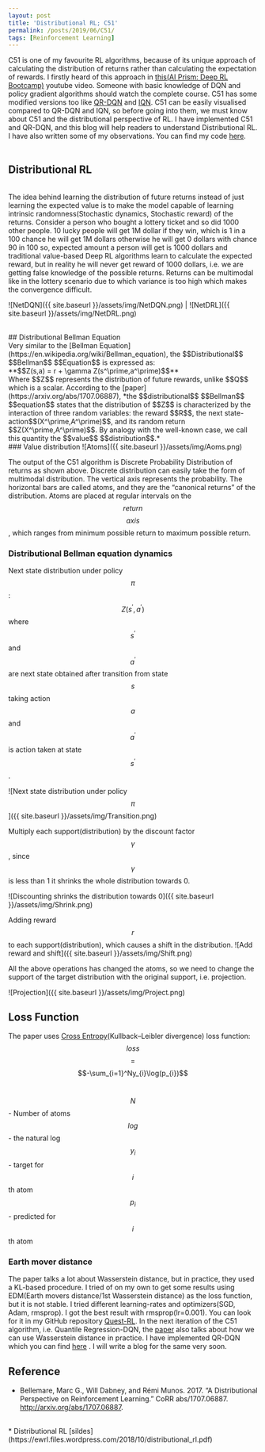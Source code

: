 ```yaml
---
layout: post
title: 'Distributional RL; C51'
permalink: /posts/2019/06/C51/
tags: [Reinforcement Learning]
---
```

C51 is one of my favourite RL algorithms, because of its unique approach of calculating the distribution of returns rather than calculating the expectation of rewards. I firstly heard of this approach in <a href="https://www.youtube.com/watch?v=bsuvM1jO-4w">this(AI Prism: Deep RL Bootcamp)</a> youtube video. Someone with basic knowledge of DQN and policy gradient algorithms should watch the complete course. C51 has some modified versions too like [QR-DQN](https://arxiv.org/pdf/1710.10044.pdf) and [IQN](https://arxiv.org/abs/1806.06923). C51 can be easily visualised compared to QR-DQN and IQN, so before going into them, we must know about C51 and the distributional perspective of RL. I have implemented C51 and QR-DQN, and this blog will help readers to understand Distributional RL. I have also written some of my observations. You can find my code [here](https://github.com/adityauser/Quest-RL/tree/master/Distributional-RL).<br> 
<br> 
## Distributional RL 
<br> 
The idea behind learning the distribution of future returns instead of just learning the expected value is to make the model capable of learning intrinsic randomness(Stochastic dynamics, Stochastic reward) of the returns. Consider a person who bought a lottery ticket and so did 1000 other people. 10 lucky people will get 1M dollar if they win, which is 1 in a 100 chance he will get 1M dollars otherwise he will get 0 dollars with chance 90 in 100 so, expected amount a person will get is 1000 dollars and traditional value-based Deep RL algorithms learn to calculate the expected reward, but in reality he will never get reward of 1000 dollars, i.e. we are getting false knowledge of the possible returns. Returns can be multimodal like in the lottery scenario due to which variance is too high which makes the convergence difficult.

<br>

![NetDQN]({{ site.baseurl }}/assets/img/NetDQN.png)  |  ![NetDRL]({{ site.baseurl }}/assets/img/NetDRL.png) 

<br>
## Distributional Bellman Equation

<br>
Very similar to the [Bellman Equation](https://en.wikipedia.org/wiki/Bellman_equation), the $$Distributional$$ $$Bellman$$ $$Equation$$ is expressed as:<br>
**$$Z(s,a) = r + \gamma Z(s^\prime,a^\prime)$$**<br>
Where $$Z$$ represents the distribution of future rewards, unlike $$Q$$ which is a scalar. According to the [paper](https://arxiv.org/abs/1707.06887), *the $$distributional$$ $$Bellman$$ $$equation$$ states that the distribution of $$Z$$ is characterized by the interaction of three random variables: the reward $$R$$, the next state-action$$(X^\prime,A^\prime)$$, and its random return $$Z(X^\prime,A^\prime)$$. By analogy with the well-known case, we call this quantity the $$value$$ $$distribution$$.* 
<br>
### Value distribution 
![Atoms]({{ site.baseurl }}/assets/img/Aoms.png) 

The output of the C51 algorithm is Discrete Probability Distribution of returns as shown above. Discrete distribution can easily take the form of multimodal distribution. The vertical axis represents the probability. The horizontal bars are called atoms, and they are the “canonical returns” of the distribution. Atoms are placed at regular intervals on the $$return$$ $$axis$$, which ranges from minimum possible return to maximum possible return.
<br>
### Distributional Bellman equation dynamics

Next state distribution under policy $$\pi$$: $$Z(s^\prime,a^\prime)$$ where $$s^\prime$$ and $$a^\prime$$ are next state obtained after transition from state $$s$$ taking action $$a$$ and $$a^\prime$$ is action taken at state $$s^\prime$$.

![Next state distribution under policy $$\pi$$]({{ site.baseurl }}/assets/img/Transition.png) 

Multiply each support(distribution) by the discount factor $$\gamma$$, since $$\gamma$$ is less than 1 it shrinks the whole distribution towards 0.

![Discounting shrinks the distribution towards 0]({{ site.baseurl }}/assets/img/Shrink.png) 

Adding reward $$r$$ to each support(distribution), which causes a shift in the distribution.
![Add reward and shift]({{ site.baseurl }}/assets/img/Shift.png) 

All the above operations has changed the atoms, so we need to change the support of the target distribution with the original support, i.e. projection.

![Projection]({{ site.baseurl }}/assets/img/Project.png) 


## Loss Function

The paper uses [Cross Entropy](https://ml-cheatsheet.readthedocs.io/en/latest/loss_functions.html)(Kullback–Leibler divergence) loss function:<br>
$$loss$$ $$=$$ $$-\sum_{i=1}^Ny_{i}\log(p_{i})$$
<br>

$$N$$ - Number of atoms<br>
$$log$$ - the natural log<br>
$$y_{i}$$ - target for $$i$$th atom<br>
$$p_{i}$$ - predicted for $$i$$th atom<br>

### Earth mover distance

The paper talks a lot about Wasserstein distance, but in practice, they used a KL-based procedure.
I tried of on my own to get some results using EDM(Earth movers distance/1st Wasserstein distance) as the loss function, but it is not stable.
I tried different learning-rates and optimizers(SGD, Adam, rmsprop). I got the best result with rmsprop(lr=0.001). You can look for it in my GitHub repository [Quest-RL](https://github.com/adityauser/Quest-RL).
In the next iteration of the C51 algorithm, i.e. Quantile Regression-DQN, the [paper](https://arxiv.org/pdf/1710.10044.pdf) also talks about how we can use Wasserstein distance in practice. I have implemented QR-DQN which you can find [here](https://github.com/adityauser/Quest-RL) . I will write a blog for the same very soon.


## Reference

* Bellemare, Marc G., Will Dabney, and Rémi Munos. 2017. “A Distributional Perspective on Reinforcement Learning.” CoRR abs/1707.06887. http://arxiv.org/abs/1707.06887.
<br>
* Distributional RL [sildes](https://ewrl.files.wordpress.com/2018/10/distributional_rl.pdf)

